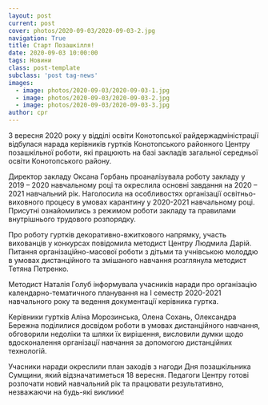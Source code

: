 ```yaml
---
layout: post
current: post
cover: photos/2020-09-03/2020-09-03-2.jpg
navigation: True
title: Старт Позашкілля!
date: 2020-09-03 10:00:00
tags: Новини
class: post-template
subclass: 'post tag-news'
images:
  - image: photos/2020-09-03/2020-09-03-1.jpg
  - image: photos/2020-09-03/2020-09-03-2.jpg
  - image: photos/2020-09-03/2020-09-03-3.jpg
author: cpr
---
```


3 вересня 2020 року у відділі освіти Конотопської райдержадміністрації відбулася нарада керівників гуртків Конотопського районного Центру позашкільної роботи, які працюють на базі закладів загальної середньої освіти Конотопського  району.

Директор закладу Оксана Горбань проаналізувала роботу закладу у 2019 – 2020 навчальному році та окреслила основні завдання на 2020 – 2021 навчальний рік. Наголосила на особливостях організації освітньо-виховного процесу в умовах карантину у 2020-2021 навчальному році. 
Присутні ознайомились з режимом роботи закладу та  правилами внутрішнього трудового розпорядку.

Про роботу гуртків декоративно-вжиткового напрямку,  участь вихованців у конкурсах повідомила  методист Центру Людмила Дарій.
 Питання організаційно-масової роботи з дітьми та учнівською молоддю в умовах дистанційного та змішаного навчання розглянула методист Тетяна Петренко.

Методист Наталія Голуб інформувала учасників наради про  організацію календарно-тематичного планування на І семестр 2020-2021  навчального року та ведення документації керівника гуртка.    

Керівники гуртків Аліна Морозинська, Олена Сохань, Олександра Бережна поділилися досвідом роботи в умовах дистанційного навчання, обговорили  недоліки та шляхи їх вирішення, висловили думки щодо вдосконалення організації навчання за допомогою дистанційних технологій.

Учасники наради   окреслили   план заходів  з нагоди   Дня позашкільника Сумщини, який відзначатиметься 18 вересня. Педагоги Центру  готові  розпочати новий  навчальний  рік та працювати результативно, незважаючи на будь-які виклики!  
